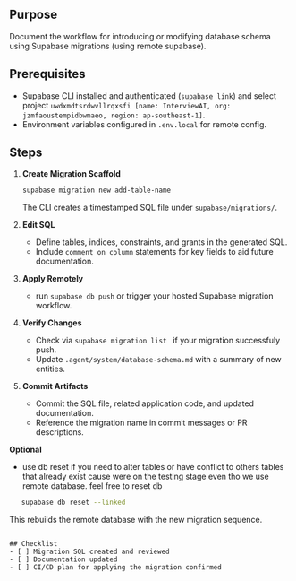 ## Purpose
Document the workflow for introducing or modifying database schema using Supabase migrations (using remote supabase).

## Prerequisites
- Supabase CLI installed and authenticated (`supabase link`) and select project `uwdxmdtsrdwvllrqxsfi [name: InterviewAI, org: jzmfaoustempidbwmaeo, region: ap-southeast-1]`.
- Environment variables configured in `.env.local` for remote config.

## Steps
1. **Create Migration Scaffold**  
   ```bash
   supabase migration new add-table-name
   ```  
   The CLI creates a timestamped SQL file under `supabase/migrations/`.

2. **Edit SQL**  
   - Define tables, indices, constraints, and grants in the generated SQL.  
   - Include `comment on column` statements for key fields to aid future documentation.

3. **Apply Remotely**  
   - run `supabase db push` or trigger your hosted Supabase migration workflow. 

4. **Verify Changes**  
   - Check via `supabase migration list ` if your migration successfuly push.  
   - Update `.agent/system/database-schema.md` with a summary of new entities.

5. **Commit Artifacts**  
   - Commit the SQL file, related application code, and updated documentation.  
   - Reference the migration name in commit messages or PR descriptions.

**Optional**
- use db reset if you need to alter tables or have conflict to others tables that already exist cause were on the 
testing stage even tho we use remote database. feel free to reset db

```bash
   supabase db reset --linked
```  
   This rebuilds the remote database with the new migration sequence.
```

## Checklist
- [ ] Migration SQL created and reviewed  
- [ ] Documentation updated  
- [ ] CI/CD plan for applying the migration confirmed
